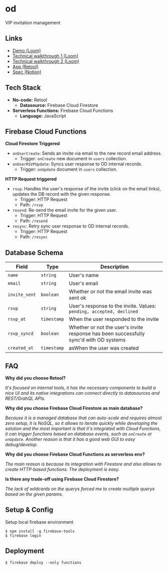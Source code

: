 # od

VIP invitation management

## Links

- [Demo (Loom)](https://www.loom.com/share/ac1d276dec5d4b43bb675dae00195566)
- [Technical walkthrough 1 (Loom)](https://www.loom.com/share/a243d1349d4245cdb5e2418e29bb966e)
- [Technical walkthrough 2 (Loom)](https://www.loom.com/share/16c3fd2671d04b898e86c615107b2514)
- [App (Retool)](https://odtest.retool.com/embedded/public/3c86258d-e100-41b7-b748-fa908a743a6b)
- [Spec (Notion)](https://odteam.notion.site/odteam/No-Code-Infrastructure-Engineer-Take-Home-Test-0987b15357f941ab80ca79c16b23c9cd)

## Tech Stack

- **No-code:** Retool
  - **Datasource:** Firebase Cloud Firestore
- **Serverless Functions:** Firebase Cloud Functions
  - **Language:** JavaScript

## Firebase Cloud Functions

**Cloud Firestore Triggered**

- `onUserCreate`: Sends an invite via email to the new record email address.
  - Trigger: `onCreate` new document in `users` collection.
- `onUserRSVPUpdate`: Syncs user response to OD internal records.
  - Trigger: `onUpdate` document in `users` collection.

**HTTP Request triggered**

- `rsvp`: Handles the user's response of the invite (click on the email links),
          updates the DB record with the given response.
  - Trigger: HTTP Request
  - Path: `/rsvp`
- `resend`: Re-send the email invite for the given user.
  - Trigger: HTTP Request
  - Path: `/resend`
- `resync`: Retry sync user response to OD internal records.
  - Trigger: HTTP Request
  - Path: `/resync`

## Database Schema

| Field | Type | Description |
| ----- | ---- | ----------- |
| `name` | `string` | User's name |
| `email` | `string` | User's email |
| `invite_sent` | `boolean` | Whether or not the email invite was sent ok |
| `rsvp` | `string` | User's response to the invite. Values: `pending, accepted, declined` |
| `rsvp_at` | `timestamp` | When the user responded to the invite |
| `rsvp_syncd` | `boolean` | Whether or not the user's invite response has been successfully sync'd with OD systems |
| `created_at` | `timestamp` | asWhen the user was created |


## FAQ

**Why did you choose Retool?**

*It's focused on internal tools, it has the necessary components to build a nice UI and
its native integrations can connect directly to datasources and REST/GrahQL APIs.*

**Why did you choose Firebase Cloud Firestore as main database?**

*Because it is a managed database that can auto-scale and requires almost zero setup,
it is NoSQL, so it allows to iterate quickly while developing the solution and the most important
is that it's integrated with Cloud Functions, it can trigger functions based on database events,
such as `onCreate` or `onUpdate`. Another reason is that it has a good web GUI to easy debug/develop.*

**Why did you choose Firebase Cloud Functions as serverless env?**

*The main reason is because its integration with Firestore and also allows to create HTTP-based
functions. The deployment is easy.*

**Is there any trade-off using Firebase Cloud Firestore?**

*The lack of wildcards on the querys forced me to create multiple querys based on the given params.*

## Setup & Config

Setup local firebase environment
```
$ npm install -g firebase-tools
$ firebase login
```

## Deployment

```
$ firebase deploy --only functions
```
